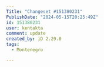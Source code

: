 ```yaml
---
Title: "Changeset #151380231"
PublishDate: "2024-05-15T20:25:49Z"
id: 151380231
user: kentakta
comment: update
created_by: iD 2.29.0
tags:
  - Montenegro

---
```

